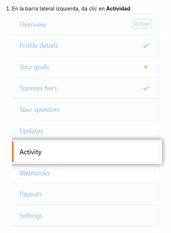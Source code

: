 1. En la barra lateral izquierda, da clic en **Actividad**. ![Pestaña de actividad](/assets/images/help/sponsors/activity-tab.png)